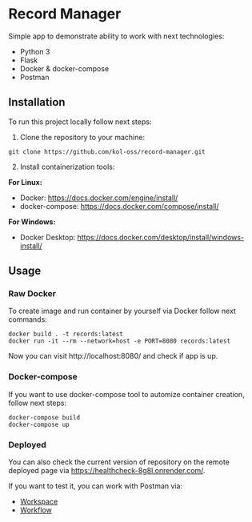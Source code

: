 # Record Manager

Simple app to demonstrate ability to work with next technologies:
* Python 3
* Flask
* Docker & docker-compose
* Postman

## Installation

To run this project locally follow next steps:

1. Clone the repository to your machine:

`git clone https://github.com/kol-oss/record-manager.git`

2. Install containerization tools:

**For Linux:**
* Docker: https://docs.docker.com/engine/install/
* docker-compose: https://docs.docker.com/compose/install/

**For Windows:**
* Docker Desktop: https://docs.docker.com/desktop/install/windows-install/

## Usage

### Raw Docker

To create image and run container by yourself via Docker follow next commands:

```shell
docker build . -t records:latest
docker run -it --rm --network=host -e PORT=8080 records:latest
```

Now you can visit http://localhost:8080/ and check if app is up.

### Docker-compose

If you want to use docker-compose tool to automize container creation, follow next steps:

```shell
docker-compose build
docker-compose up
```

### Deployed

You can also check the current version of repository on the remote deployed page via https://healthcheck-8g8l.onrender.com/.

If you want to test it, you can work with Postman via:
* [Workspace](https://web.postman.co/workspace/My-Workspace~c61d5642-b08b-4050-8c08-a49e84c2fa60/flow/6727a5fcad03151df9e0ae93)
* [Workflow](https://web.postman.co/workspace/c61d5642-b08b-4050-8c08-a49e84c2fa60/flow/6727a5fcad03151df9e0ae93)

